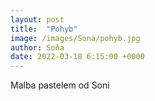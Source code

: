 ```yaml
---
layout: post
title:  "Pohyb"
image: /images/Sona/pohyb.jpg
author: Soňa
date: 2022-03-18 6:15:00 +0000
---
```


Malba pastelem od Soni

